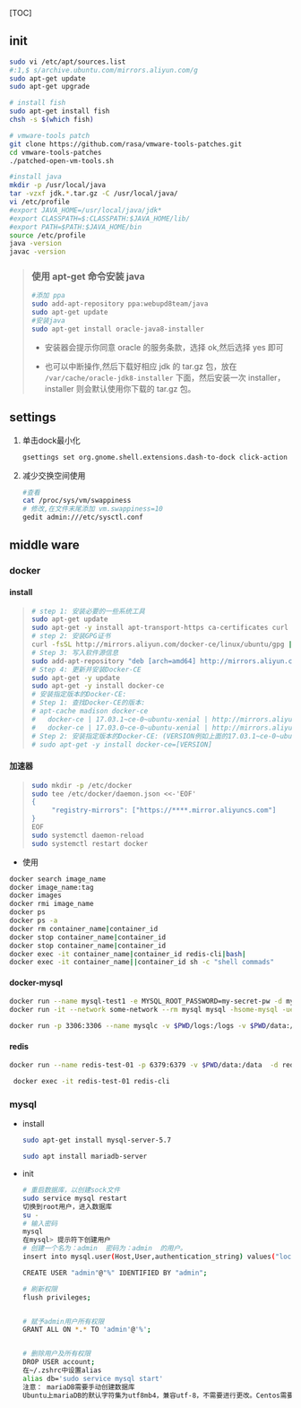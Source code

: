 [TOC]

## init

```bash
sudo vi /etc/apt/sources.list
#:1,$ s/archive.ubuntu.com/mirrors.aliyun.com/g
sudo apt-get update
sudo apt-get upgrade

# install fish
sudo apt-get install fish
chsh -s $(which fish)

# vmware-tools patch
git clone https://github.com/rasa/vmware-tools-patches.git
cd vmware-tools-patches
./patched-open-vm-tools.sh

#install java
mkdir -p /usr/local/java
tar -vzxf jdk.*.tar.gz -C /usr/local/java/
vi /etc/profile
#export JAVA_HOME=/usr/local/java/jdk*
#export CLASSPATH=$:CLASSPATH:$JAVA_HOME/lib/
#export PATH=$PATH:$JAVA_HOME/bin
source /etc/profile
java -version
javac -version
```

>### 使用 apt-get 命令安装 java
>
>```bash
>#添加 ppa
>sudo add-apt-repository ppa:webupd8team/java
>sudo apt-get update
>#安装java
>sudo apt-get install oracle-java8-installer
>```
>
>- 安装器会提示你同意 oracle 的服务条款，选择 ok,然后选择 yes 即可
>
>- 也可以中断操作,然后下载好相应 jdk 的 tar.gz 包，放在 `/var/cache/oracle-jdk8-installer` 下面，然后安装一次 installer，installer 则会默认使用你下载的 tar.gz 包。

## settings

1. 单击dock最小化

   ```bash
   gsettings set org.gnome.shell.extensions.dash-to-dock click-action 'minimize'
   ```

2. 减少交换空间使用

   ```bash
   #查看
   cat /proc/sys/vm/swappiness
   # 修改,在文件末尾添加 vm.swappiness=10
   gedit admin:///etc/sysctl.conf
   ```

## middle ware

### docker

#### install

>```bash
># step 1: 安装必要的一些系统工具
>sudo apt-get update
>sudo apt-get -y install apt-transport-https ca-certificates curl software-properties-common
># step 2: 安装GPG证书
>curl -fsSL http://mirrors.aliyun.com/docker-ce/linux/ubuntu/gpg | sudo apt-key add -
># Step 3: 写入软件源信息
>sudo add-apt-repository "deb [arch=amd64] http://mirrors.aliyun.com/docker-ce/linux/ubuntu $(lsb_release -cs) stable"
># Step 4: 更新并安装Docker-CE
>sudo apt-get -y update
>sudo apt-get -y install docker-ce
># 安装指定版本的Docker-CE:
># Step 1: 查找Docker-CE的版本:
># apt-cache madison docker-ce
>#   docker-ce | 17.03.1~ce-0~ubuntu-xenial | http://mirrors.aliyun.com/docker-ce/linux/ubuntu xenial/stable amd64 Packages
>#   docker-ce | 17.03.0~ce-0~ubuntu-xenial | http://mirrors.aliyun.com/docker-ce/linux/ubuntu xenial/stable amd64 Packages
># Step 2: 安装指定版本的Docker-CE: (VERSION例如上面的17.03.1~ce-0~ubuntu-xenial)
># sudo apt-get -y install docker-ce=[VERSION]
>```

#### 加速器

>```bash
>sudo mkdir -p /etc/docker
>sudo tee /etc/docker/daemon.json <<-'EOF'
>{
>      "registry-mirrors": ["https://****.mirror.aliyuncs.com"]
>}
>EOF
>sudo systemctl daemon-reload
>sudo systemctl restart docker
>```

- 使用

```bash
docker search image_name
docker image_name:tag
docker images
docker rmi image_name
docker ps
docker ps -a
docker rm container_name|container_id
docker stop container_name|container_id
docker stop container_name|container_id
docker exec -it container_name|container_id redis-cli|bash|
docker exec -it container_name||container_id sh -c "shell commads"
```

#### docker-mysql

```bash
docker run --name mysql-test1 -e MYSQL_ROOT_PASSWORD=my-secret-pw -d mysql:tag
docker run -it --network some-network --rm mysql mysql -hsome-mysql -uexample-user -p

docker run -p 3306:3306 --name mysqlc -v $PWD/logs:/logs -v $PWD/data:/var/lib/mysql -e MYSQL_ROOT_PASSWORD=123456 -d mysql
```

#### redis

```bash
docker run --name redis-test-01 -p 6379:6379 -v $PWD/data:/data  -d redis redis-server --appendonly yes

 docker exec -it redis-test-01 redis-cli
```

### mysql

- install

  ```bash
  sudo apt-get install mysql-server-5.7
  
  sudo apt install mariadb-server
  ```

- init

  ```bash
  # 重启数据库，以创建sock文件
  sudo service mysql restart
  切换到root用户，进入数据库
  su -
  # 输入密码
  mysql
  在mysql> 提示符下创建用户
  # 创建一个名为：admin  密码为：admin  的用户。
  insert into mysql.user(Host,User,authentication_string) values("localhost","admin",password("admin"));
  
  CREATE USER "admin"@"%" IDENTIFIED BY "admin";
  
  # 刷新权限
  flush privileges;
  
  
  # 赋予admin用户所有权限
  GRANT ALL ON *.* TO 'admin'@'%';
  
  
  # 删除用户及所有权限
  DROP USER account;
  在~/.zshrc中设置alias
  alias db='sudo service mysql start'
  注意： mariaDB需要手动创建数据库
  Ubuntu上mariaDB的默认字符集为utf8mb4，兼容utf-8，不需要进行更改。Centos需要设置charset。
  ```
